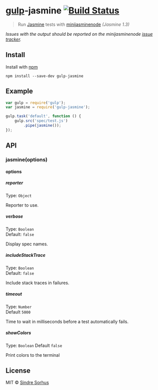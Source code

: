 # [gulp](https://github.com/wearefractal/gulp)-jasmine [![Build Status](https://secure.travis-ci.org/sindresorhus/gulp-jasmine.png?branch=master)](http://travis-ci.org/sindresorhus/gulp-jasmine)

> Run [Jasmine](http://visionmedia.github.io/jasmine/) tests with [minijasminenode](https://github.com/juliemr/minijasminenode) *(Jasmine 1.3)*

*Issues with the output should be reported on the minijasminenode [issue tracker](https://github.com/juliemr/minijasminenode).*


## Install

Install with [npm](https://npmjs.org/package/gulp-jasmine)

```
npm install --save-dev gulp-jasmine
```


## Example

```js
var gulp = require('gulp');
var jasmine = require('gulp-jasmine');

gulp.task('default', function () {
	gulp.src('spec/test.js')
		.pipe(jasmine());
});
```

## API

### jasmine(options)

#### options

##### reporter

Type: `Object`

Reporter to use.

##### verbose

Type: `Boolean`  
Default: `false`

Display spec names.

##### includeStackTrace

Type: `Boolean`  
Default: `false`

Include stack traces in failures.

##### timeout

Type: `Number`  
Default `5000`

Time to wait in milliseconds before a test automatically fails.

##### showColors

Type: `Boolean`
Default `false`

Print colors to the terminal


## License

MIT © [Sindre Sorhus](http://sindresorhus.com)
